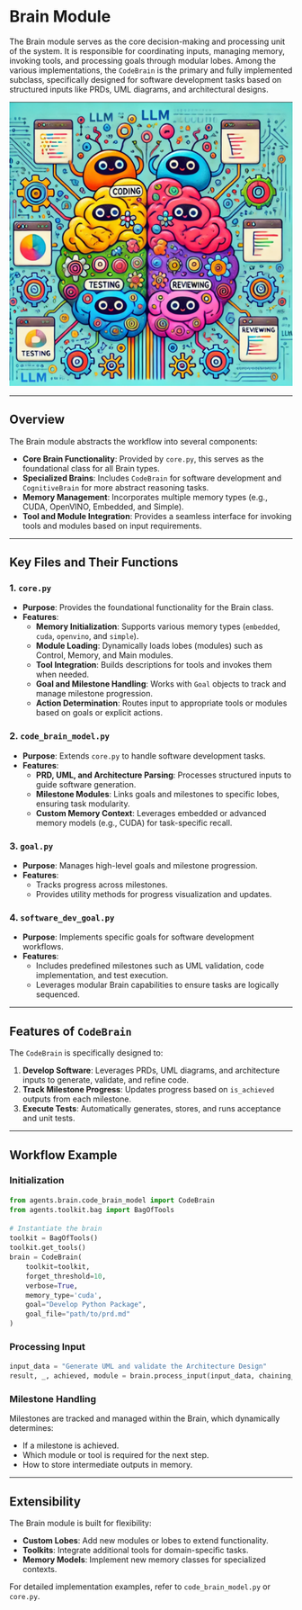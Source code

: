# Brain Module

The Brain module serves as the core decision-making and processing unit of the system. It is responsible for coordinating inputs, managing memory, invoking tools, and processing goals through modular lobes. Among the various implementations, the `CodeBrain` is the primary and fully implemented subclass, specifically designed for software development tasks based on structured inputs like PRDs, UML diagrams, and architectural designs.

![Brain Lobes Image](brain_lobe_image.png)

---

## Overview

The Brain module abstracts the workflow into several components:
- **Core Brain Functionality**: Provided by `core.py`, this serves as the foundational class for all Brain types.
- **Specialized Brains**: Includes `CodeBrain` for software development and `CognitiveBrain` for more abstract reasoning tasks.
- **Memory Management**: Incorporates multiple memory types (e.g., CUDA, OpenVINO, Embedded, and Simple).
- **Tool and Module Integration**: Provides a seamless interface for invoking tools and modules based on input requirements.

---

## Key Files and Their Functions

### 1. `core.py`
- **Purpose**: Provides the foundational functionality for the Brain class.
- **Features**:
  - **Memory Initialization**: Supports various memory types (`embedded`, `cuda`, `openvino`, and `simple`).
  - **Module Loading**: Dynamically loads lobes (modules) such as Control, Memory, and Main modules.
  - **Tool Integration**: Builds descriptions for tools and invokes them when needed.
  - **Goal and Milestone Handling**: Works with `Goal` objects to track and manage milestone progression.
  - **Action Determination**: Routes input to appropriate tools or modules based on goals or explicit actions.

### 2. `code_brain_model.py`
- **Purpose**: Extends `core.py` to handle software development tasks.
- **Features**:
  - **PRD, UML, and Architecture Parsing**: Processes structured inputs to guide software generation.
  - **Milestone Modules**: Links goals and milestones to specific lobes, ensuring task modularity.
  - **Custom Memory Context**: Leverages embedded or advanced memory models (e.g., CUDA) for task-specific recall.

### 3. `goal.py`
- **Purpose**: Manages high-level goals and milestone progression.
- **Features**:
  - Tracks progress across milestones.
  - Provides utility methods for progress visualization and updates.

### 4. `software_dev_goal.py`
- **Purpose**: Implements specific goals for software development workflows.
- **Features**:
  - Includes predefined milestones such as UML validation, code implementation, and test execution.
  - Leverages modular Brain capabilities to ensure tasks are logically sequenced.

---

## Features of `CodeBrain`

The `CodeBrain` is specifically designed to:
1. **Develop Software**: Leverages PRDs, UML diagrams, and architecture inputs to generate, validate, and refine code.
2. **Track Milestone Progress**: Updates progress based on `is_achieved` outputs from each milestone.
3. **Execute Tests**: Automatically generates, stores, and runs acceptance and unit tests.

---

## Workflow Example

### Initialization
```python
from agents.brain.code_brain_model import CodeBrain
from agents.toolkit.bag import BagOfTools

# Instantiate the brain
toolkit = BagOfTools()
toolkit.get_tools()
brain = CodeBrain(
    toolkit=toolkit,
    forget_threshold=10,
    verbose=True,
    memory_type='cuda',
    goal="Develop Python Package",
    goal_file="path/to/prd.md"
)
```

### Processing Input
```python
input_data = "Generate UML and validate the Architecture Design"
result, _, achieved, module = brain.process_input(input_data, chaining_mode=True)
```

### Milestone Handling
Milestones are tracked and managed within the Brain, which dynamically determines:
- If a milestone is achieved.
- Which module or tool is required for the next step.
- How to store intermediate outputs in memory.

---

## Extensibility

The Brain module is built for flexibility:
- **Custom Lobes**: Add new modules or lobes to extend functionality.
- **Toolkits**: Integrate additional tools for domain-specific tasks.
- **Memory Models**: Implement new memory classes for specialized contexts.

For detailed implementation examples, refer to `code_brain_model.py` or `core.py`.
